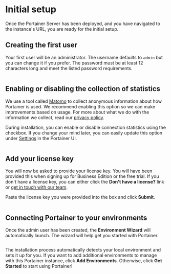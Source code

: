 # Initial setup

Once the Portainer Server has been deployed, and you have navigated to the instance's URL, you are ready for the initial setup.

## Creating the first user

Your first user will be an administrator. The username defaults to `admin` but you can change it if you prefer. The password must be at least 12 characters long and meet the listed password requirements.

<figure><img src="../..//assets/2.15-install-server-setup-user.png" alt=""><figcaption></figcaption></figure>

## Enabling or disabling the collection of statistics

We use a tool called [Matomo](https://matomo.org/) to collect anonymous information about how Portainer is used. We recommend enabling this option so we can make improvements based on usage. For more about what we do with the information we collect, read our [privacy policy](https://www.portainer.io/privacy-policy).

During installation, you can enable or disable connection statistics using the checkbox. If you change your mind later, you can easily update this option under [Settings](../../../admin/settings/general.md#allow-the-collection-of-anonymous-statistics) in the Portainer UI.

<figure><img src="../..//assets/2.15-install-server-setup-matomo.png" alt=""><figcaption></figcaption></figure>

## Add your license key

You will now be asked to provide your license key. You will have been provided this when signing up for Business Edition or the free trial. If you don't have a license key, you can either click the **Don't have a license?** link or [get in touch with our team](mailto:success@portainer.io).

Paste the license key you were provided into the box and click **Submit**.

<figure><img src="../..//assets/2.20-initial-setup-license.png" alt=""><figcaption></figcaption></figure>

## Connecting Portainer to your environments

Once the admin user has been created, the **Environment Wizard** will automatically launch. The wizard will help get you started with Portainer.

<figure><img src="../..//assets/2.15-install-server-setup-wizard.png" alt=""><figcaption></figcaption></figure>

The installation process automatically detects your local environment and sets it up for you. If you want to add additional environments to manage with this Portainer instance, click **Add Environments**. Otherwise, click **Get Started** to start using Portainer!
